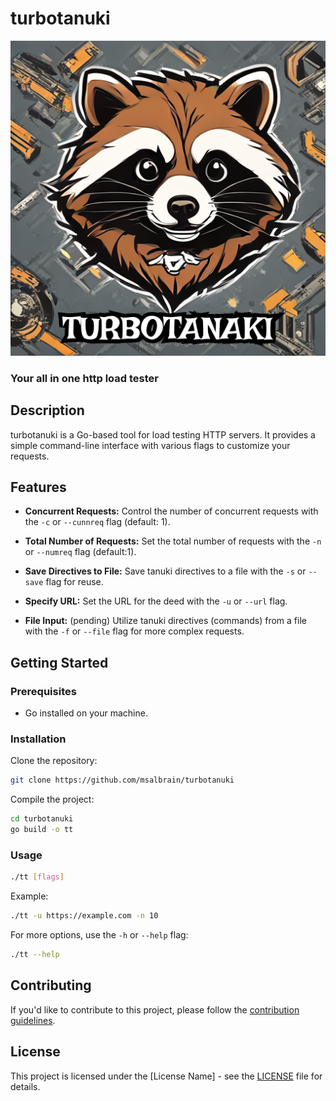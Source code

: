 # turbotanuki
![Project Logo](logo.png)


### Your all in one http load tester


## Description

turbotanuki is a Go-based tool for load testing HTTP servers. It provides a simple command-line interface with various flags to customize your requests. 

## Features

- **Concurrent Requests:** Control the number of concurrent requests with the `-c` or `--cunnreq` flag (default: 1).

- **Total Number of Requests:** Set the total number of requests with the `-n` or `--numreq` flag (default:1).
- **Save Directives to File:** Save tanuki directives to a file with the `-s` or `--save` flag for reuse.
- **Specify URL:** Set the URL for the deed with the `-u` or `--url` flag.

- **File Input:** (pending) Utilize tanuki directives (commands) from a file with the `-f` or `--file` flag for more complex requests.

## Getting Started

### Prerequisites

- Go installed on your machine.

### Installation

Clone the repository:

```bash
git clone https://github.com/msalbrain/turbotanuki
```

Compile the project:

```bash
cd turbotanuki
go build -o tt
```

### Usage

```bash
./tt [flags]
```

Example:

```bash
./tt -u https://example.com -n 10
```

For more options, use the `-h` or `--help` flag:

```bash
./tt --help
```

## Contributing

If you'd like to contribute to this project, please follow the [contribution guidelines](CONTRIBUTING.md).

## License

This project is licensed under the [License Name] - see the [LICENSE](LICENSE) file for details.

